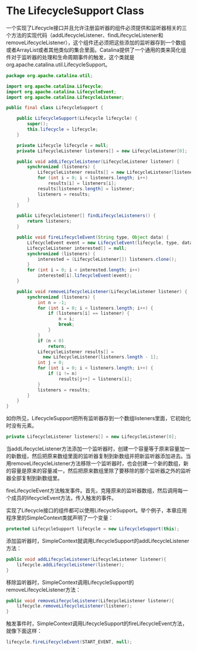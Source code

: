# The LifecycleSupport Class

一个实现了Lifecycle接口并且允许注册监听器的组件必须提供和监听器相关的三个方法的实现代码（addLifecycleListener、findLifecycleListener和removeLifecycleListener），这个组件还必须把这些添加的监听器存到一个数组或者ArrayList或者其他类似的集合里面。Catalina提供了一个通用的类来简化组件对于监听器的处理和生命周期事件的触发，这个类就是org.apache.catalina.util.LifecycleSupport。

```java
package org.apache.catalina.util;

import org.apache.catalina.Lifecycle;
import org.apache.catalina.LifecycleEvent;
import org.apache.catalina.LifecycleListener;

public final class LifecycleSupport {

    public LifecycleSupport(Lifecycle lifecycle) {
        super();
        this.lifecycle = lifecycle;
    }

    private Lifecycle lifecycle = null;
	private LifecycleListener listeners[] = new LifecycleListener[0];

    public void addLifecycleListener(LifecycleListener listener) {
      	synchronized (listeners) {
          	LifecycleListener results[] = new LifecycleListener[listeners.length + 1];
          	for (int i = 0; i < listeners.length; i++)
              	results[i] = listeners[i];
          	results[listeners.length] = listener;
          	listeners = results;
      	}
    }

    public LifecycleListener[] findLifecycleListeners() {
        return listeners;
    }

    public void fireLifecycleEvent(String type, Object data) {
        LifecycleEvent event = new LifecycleEvent(lifecycle, type, data);
        LifecycleListener interested[] = null;
        synchronized (listeners) {
            interested = (LifecycleListener[]) listeners.clone();
        }
        for (int i = 0; i < interested.length; i++)
            interested[i].lifecycleEvent(event);
    }

    public void removeLifecycleListener(LifecycleListener listener) {
        synchronized (listeners) {
            int n = -1;
            for (int i = 0; i < listeners.length; i++) {
                if (listeners[i] == listener) {
                    n = i;
                    break;
                }
            }
            if (n < 0)
                return;
            LifecycleListener results[] =
              new LifecycleListener[listeners.length - 1];
            int j = 0;
            for (int i = 0; i < listeners.length; i++) {
                if (i != n)
                    results[j++] = listeners[i];
            }
            listeners = results;
        }
    }
}
```

如你所见，LifecycleSupport把所有监听器存到一个数组listeners里面，它初始化时没有元素。

```java
private LifecycleListener listeners[] = new LifecycleListener[0];
```

当addLifecycleListener方法添加一个监听器时，创建一个容量等于原来容量加一的新数组，然后把原来数组里面的监听器复制到新数组并把新监听器添加进去。当用removeLifecycleListener方法移除一个监听器时，也会创建一个新的数组，新的容量是原来的容量减一，然后把原来数组里除了要移除的那个监听器之外的监听器全部复制到新数组里。

fireLifecycleEvent方法触发事件。首先，克隆原来的监听器数组，然后调用每一个成员的lifecycleEvent方法，传入触发的事件。

实现了Lifecycle接口的组件都可以使用LifecycleSupport。举个例子，本章应用程序里的SimpleContext类就声明了一个变量：

```java
protected LifecycleSupport lifecycle = new LifecycleSupport(this);
```

添加监听器时，SimpleContext就调用LifecycleSupport的addLifecycleListener方法：

```java
public void addLifecycleListener(LifecycleListener listener){
    lifecycle.addLifecycleListener(listener);
}
```

移除监听器时，SimpleContext调用LifecycleSupport的removeLifecycleListener方法：

```java
public void removeLifecycleListener(LifecycleListener listener){
    lifecycle.removeLifecycleListener(listener);
}
```

触发事件时，SimpleContext调用LifecycleSupport的fireLifecycleEvent方法，就像下面这样：

```java
lifecycle.fireLifecycleEvent(START_EVENT, null);
```

